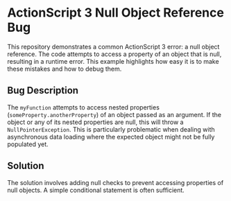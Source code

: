 # ActionScript 3 Null Object Reference Bug

This repository demonstrates a common ActionScript 3 error: a null object reference.  The code attempts to access a property of an object that is null, resulting in a runtime error. This example highlights how easy it is to make these mistakes and how to debug them.

## Bug Description
The `myFunction` attempts to access nested properties (`someProperty.anotherProperty`) of an object passed as an argument. If the object or any of its nested properties are null, this will throw a `NullPointerException`. This is particularly problematic when dealing with asynchronous data loading where the expected object might not be fully populated yet.

## Solution
The solution involves adding null checks to prevent accessing properties of null objects.  A simple conditional statement is often sufficient.
